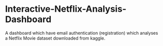 # Interactive-Netflix-Analysis-Dashboard
A dashboard which have email authentication (registration) which analyses a Netflix Movie dataset downloaded from kaggle.
